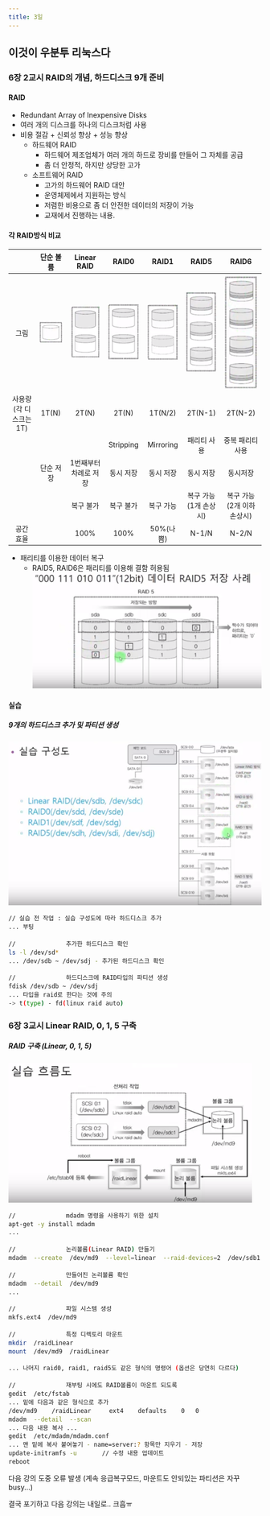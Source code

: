 ```yaml
---
title: 3일
---
```


## 이것이 우분투 리눅스다

### 6장 2교시 RAID의 개념, 하드디스크 9개 준비

#### RAID

- Redundant Array of Inexpensive Disks
- 여러 개의 디스크를 하나의 디스크처럼 사용
- 비용 절감 + 신뢰성 향상 + 성능 향상
  - 하드웨어 RAID
    - 하드웨어 제조업체가 여러 개의 하드로 장비를 만들어 그 자체를 공급
    - 좀 더 안정적, 하지만 상당한 고가
  - 소프트웨어 RAID
    - 고가의 하드웨어 RAID 대안
    - 운영체제에서 지원하는 방식
    - 저렴한 비용으로 좀 더 안전한 데이터의 저장이 가능
    - 교재에서 진행하는 내용.

#### 각 RAID방식 비교

||단순 볼륨|Linear RAID|RAID0|RAID1|RAID5|RAID6|
|:--:|:--:|:--:|:--:|:--:|:--:|:--:|
|그림|![](./simple_volume.png)|![](./linear_raid.png)|![](./raid0.png)|![](./raid1.png)|![](./raid5.png)|![](./raid6.png)|
|사용량<br>(각 디스크는 1T)|1T(N)|2T(N)|2T(N)|1T(N/2)|2T(N-1)|2T(N-2)|
||||Stripping|Mirroring|패리티 사용|중복 패리티 사용|
||단순 저장|1번째부터 차례로 저장|동시 저장|동시 저장|동시 저장|동시저장|
|||복구 불가|복구 불가|복구 가능|복구 가능(1개 손상시)|복구 가능 (2개 이하 손상시)|
|공간 효율||100%|100%|50%(나쁨)|N-1/N|N-2/N|

- 패리티를 이용한 데이터 복구
  - RAID5, RAID6은 패리티를 이용해 결함 허용됨
![](./parity.png)

#### 실습

##### 9개의 하드디스크 추가 및 파티션 생성

![](./raid_practice_flow.png)

~~~bash
// 실습 전 작업 : 실습 구성도에 따라 하드디스크 추가
... 부팅

//              추가한 하드디스크 확인
ls -l /dev/sd*
... /dev/sdb ~ /dev/sdj - 추가된 하드디스크 확인

//              하드디스크에 RAID타입의 파티션 생성
fdisk /dev/sdb ~ /dev/sdj
... 타입을 raid로 한다는 것에 주의
-> t(type) - fd(linux raid auto)
~~~

### 6장 3교시 Linear RAID, 0, 1, 5 구축

##### RAID 구축 (Linear, 0, 1, 5)

![](./build_raid_flow.png)

~~~bash
//              mdadm 명령을 사용하기 위한 설치
apt-get -y install mdadm
...

//              논리볼륨(Linear RAID) 만들기
mdadm  --create  /dev/md9  --level=linear  --raid-devices=2  /dev/sdb1  /dev/sdc1

//              만들어진 논리볼륨 확인
mdadm  --detail  /dev/md9
...

//              파일 시스템 생성
mkfs.ext4  /dev/md9

//              특정 디렉토리 마운트
mkdir  /raidLinear
mount  /dev/md9  /raidLinear

... 나머지 raid0, raid1, raid5도 같은 형식의 명령어 (옵션은 당연히 다르다)

//              재부팅 시에도 RAID볼륨이 마운트 되도록
gedit  /etc/fstab
... 밑에 다음과 같은 형식으로 추가
/dev/md9    /raidLinear     ext4    defaults    0   0
mdadm  --detail  --scan
... 다음 내용 복사 ...
gedit  /etc/mdadm/mdadm.conf
... 맨 밑에 복사 붙여놓기 - name=server:? 항목만 지우기 - 저장
update-initramfs -u       // 수정 내용 업데이트
reboot
~~~

다음 강의 도중 오류 발생 (계속 응급복구모드, 마운트도 안되있는 파티션은 자꾸 busy...)

결국 포기하고 다음 강의는 내일로.. 크흡ㅠ